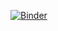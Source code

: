 [![Binder](https://mybinder.org/badge_logo.svg)](https://mybinder.org/v2/gh/fandras/empirical-intro/master)